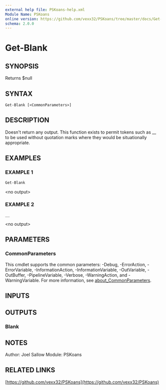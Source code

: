 ```yaml
---
external help file: PSKoans-help.xml
Module Name: PSKoans
online version: https://github.com/vexx32/PSKoans/tree/master/docs/Get-Blank.md
schema: 2.0.0
---
```


# Get-Blank

## SYNOPSIS
Returns $null

## SYNTAX

```
Get-Blank [<CommonParameters>]
```

## DESCRIPTION
Doesn't return any output.
This function exists to permit tokens such as __
to be used without quotation marks where they would be situationally appropriate.

## EXAMPLES

### EXAMPLE 1
```
Get-Blank
```

\<no output\>

### EXAMPLE 2
```
__
```

\<no output\>

## PARAMETERS

### CommonParameters
This cmdlet supports the common parameters: -Debug, -ErrorAction, -ErrorVariable, -InformationAction, -InformationVariable, -OutVariable, -OutBuffer, -PipelineVariable, -Verbose, -WarningAction, and -WarningVariable. For more information, see [about_CommonParameters](http://go.microsoft.com/fwlink/?LinkID=113216).

## INPUTS

## OUTPUTS

### Blank
## NOTES
Author: Joel Sallow
Module: PSKoans

## RELATED LINKS

[https://github.com/vexx32/PSKoans](https://github.com/vexx32/PSKoans)
